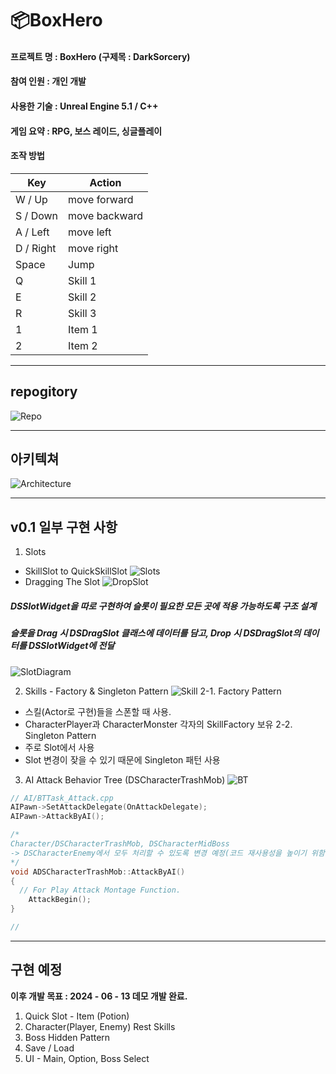 # 📦BoxHero

#### __프로젝트 명__ : BoxHero (구제목 : DarkSorcery)
#### __참여 인원__ : 개인 개발
#### __사용한 기술__ : Unreal Engine 5.1 / C++
#### __게임 요약__ : RPG, 보스 레이드, 싱글플레이
#### __조작 방법__
| Key | Action |
| ------------ | ------------- |
| W / Up | move forward |
| S / Down | move backward |
| A / Left | move left |
| D / Right | move right |
| Space | Jump  |
| Q | Skill 1 |
| E | Skill 2 |
| R | Skill 3 |
| 1 | Item 1 |
| 2 | Item 2 |
___
## repogitory
![Repo](https://github.com/sikk806/BoxHero/assets/54883267/945cd3ee-b7e6-42d4-89d9-f2a3d57bce36)
___
## 아키텍쳐
![Architecture](https://github.com/sikk806/BoxHero/assets/54883267/dfe12569-4c8e-47e8-9e94-5f49aab89e0b)
___
## v0.1 일부 구현 사항
1. Slots
- SkillSlot to QuickSkillSlot
![Slots](https://github.com/sikk806/BoxHero/assets/54883267/23a50744-6f51-44c3-a39c-6b0b04ad3ac2)
- Dragging The Slot
![DropSlot](https://github.com/sikk806/BoxHero/assets/54883267/8fc7a1df-c69f-43ff-ad51-fc1748999153)
##### DSSlotWidget을 따로 구현하여 슬롯이 필요한 모든 곳에 적용 가능하도록 구조 설계

##### 슬롯을 Drag 시 DSDragSlot 클래스에 데이터를 담고, Drop 시 DSDragSlot의 데이터를 DSSlotWidget에 전달
![SlotDiagram](https://github.com/sikk806/BoxHero/assets/54883267/67d9167f-362d-408f-aa82-876128e810a2)

2. Skills - Factory & Singleton Pattern
![Skill](https://github.com/sikk806/BoxHero/assets/54883267/ff61b070-c5d4-4fda-ba3c-c30d7e18c492)
2-1. Factory Pattern
- 스킬(Actor로 구현)들을 스폰할 때 사용.
- CharacterPlayer과 CharacterMonster 각자의 SkillFactory 보유
2-2. Singleton Pattern
- 주로 Slot에서 사용
- Slot 변경이 잦을 수 있기 때문에 Singleton 패턴 사용
3. AI Attack
Behavior Tree (DSCharacterTrashMob)
![BT](https://github.com/sikk806/BoxHero/assets/54883267/31bc31fd-4e50-4a48-ac9b-485af0809e1d)
```C++
// AI/BTTask_Attack.cpp
AIPawn->SetAttackDelegate(OnAttackDelegate);
AIPawn->AttackByAI();

/*
Character/DSCharacterTrashMob, DSCharacterMidBoss
-> DSCharacterEnemy에서 모두 처리할 수 있도록 변경 예정(코드 재사용성을 높이기 위함.)
*/
void ADSCharacterTrashMob::AttackByAI()
{
  // For Play Attack Montage Function.
	AttackBegin();
}

// 
```
___
## 구현 예정
__이후 개발 목표 : 2024 - 06 - 13 데모 개발 완료.__
1. Quick Slot - Item (Potion)
2. Character(Player, Enemy) Rest Skills
3. Boss Hidden Pattern
4. Save / Load
5. UI - Main, Option, Boss Select
